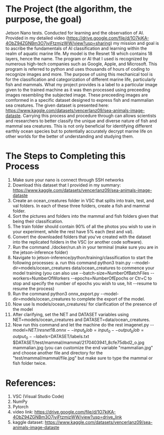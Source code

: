 # The Project (the algorithm, the purpose, the goal)
Jetson Nano tests. Conducted for learning and the observation of AI.
Provided in my detailed video (https://drive.google.com/file/d/1O7kjKA-4ObZ94ZGNBm3O7jyiFtzmjzWW/view?usp=sharing) my mission and goal is to ascribe the fundamentals of AI classification and learning within the realm of aquatic marine life. My model is the Resnet 18 which contains 18 layers, hence the name. The program or AI that I used is recognized by numerous high-tech companies such as Google, Apple, and Microsoft. This program is referred to python and uses thousands of hours of coding to recognize images and more. The purpose of using this mechanical tool is for the classification and categorization of different marine life, particularly fish and mammals. What my project provides is a label to a particular image given to the trained machine as it was then processed using preceeding images resembling the subjected image. These preceeding images are comformed in a specific dataset designed to express fish and mammalian sea creatures. The given dataset is presented here: https://www.kaggle.com/datasets/vencerlanz09/sea-animals-image-dataste. 
Carrying this process and procedure through can allows scientists and researchers to better classify the unique and diverse nature of fish and mammal sea creatures. This is not only beneficial for identifying different earthly ocean species but to potentially accurately decrypt marine life on other worlds for the better of understanding and studying them. 
# The Steps to Completing this Process
1. Make sure your nano is connect through SSH networks
2. Download this dataset that I provided in my summary: https://www.kaggle.com/datasets/vencerlanz09/sea-animals-image-dataste
3. Create an ocean_creatures folder in VSC that splits into train, test, and val folders. In each of these three folders, create a fish and mammal folder.
4. Sort the pictures and folders into the mammal and fish folders given that being their classification.
5. The train folder should contain 90% of all the photos you wish to use in your experiment, while the rest have 5% each (test and val). 
6. Convert the downloaded folders that you've created with the dataset into the replicated folders in the VSC (or another code software).
7. Run the command ./docker/run.sh in your terminal (make sure you are in the jetson-inference folder)
8. Navigate to jetson-inference/python/training/classification to start the following processes: a. run this command python3 train.py --model-dir=models/ocean_creatures data/ocean_creatures to commence your model training (you can also use --batch-size=NumberOfBatchFiles --workers=NumberOfWorkers --epochs=NumberOfEpochs or Ctr+C to stop and specify the number of epochs you wish to use, hit --resume to resume the process)
9. Run the command python3 onnx_export.py --model-dir=models/ocean_creatures to complete the export of the model.
10. Now use ls models/ocean_creatures/ for clarification of the presence of the model
11. After clarifying, set the NET and DATASET variables using NET=models/ocean_creatures and DATASET=data/ocean_creatures.
12. Now run this command and let the machine do the rest imagenet.py --model=$NET/resnet18.onnx --input_blob=input_0 --output_blob=output_0 --labels=$DATASET/labels.txt $DATASET/test/mammal/mammal/2170403941_8cfe75dbd2_o.jpg mammalian.jpg (you can customize the end variable "mammalian.jpg" and choose another file and directory for the "test/mammal/mammal/file.jpg" but make sure to type the mammal or fish folder twice.
# References:
1. VSC (Visual Studio Code)
2. NumPy
3. Pytorch
4. video link: https://drive.google.com/file/d/1O7kjKA-4ObZ94ZGNBm3O7jyiFtzmjzWW/view?usp=drive_link 
5. kaggle dataset: https://www.kaggle.com/datasets/vencerlanz09/sea-animals-image-dataste
